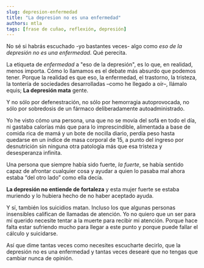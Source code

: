 ```yaml
---
slug: depresion-enfermedad
title: "La depresion no es una enfermedad"
authors: mtla
tags: [frase de cuñao, reflexión, depresión]
---
```



No sé si habrás escuchado -yo bastantes veces- algo como *eso de la depresión no es una enfermedad*. Qué perecita.

La etiqueta de *enfermedad* a "eso de la depresión", es lo que, en realidad, menos importa. Cómo lo llamamos es el debate más absurdo que podemos tener. Porque la realidad es que eso, la enfermedad, el trastorno, la tristeza, la tontería de sociedades desarrolladas –como he llegado a oír–, llámalo equis; **La depresión mata** gente.

Y no sólo por defenestración, no sólo por hemorragia autoprovocada, no sólo por sobredosis de un fármaco deliberadamente autoadministrado. 

Yo he visto cómo una persona, una que no se movía del sofá en todo el día, ni gastaba calorías más que para lo imprescindible, alimentada a base de comida rica de mamá y un bote de nocilla diario, perdía peso hasta quedarse en un índice de masa corporal de 15, a punto del ingreso por desnutrición sin ninguna otra patología más que esa tristeza y desesperanza infinita. 

Una persona que siempre había sido fuerte, _la fuerte_, se había sentido capaz de afrontar cualquier cosa y ayudar a quien lo pasaba mal ahora estaba “del otro lado” como ella decía. 

**La depresión no entiende de fortaleza** y esta mujer fuerte se estaba muriendo y lo hubiera hecho de no haber aceptado ayuda. 

Y sí, también los suicidios matan. Incluso los que algunas personas insensibles califican de llamadas de atención. Yo no quiero que un ser para mí querido necesite tentar a la muerte para recibir mi atención. Porque hace falta estar sufriendo mucho para llegar a este punto y porque puede fallar el cálculo y suicidarse.

Así que dime tantas veces como necesites escucharte decirlo, que la depresión no es una enfermedad y tantas veces desearé que no tengas que cambiar nunca de opinión.

